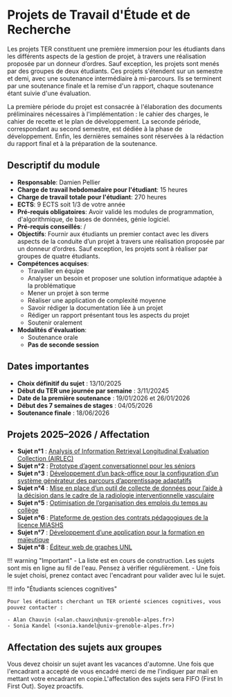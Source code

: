 # Projets de Travail d'Étude et de Recherche

Les projets TER constituent une première immersion pour les étudiants dans les différents aspects de la gestion de projet, à travers une réalisation proposée par un donneur d’ordres. Sauf exception, les projets sont menés par des groupes de deux étudiants. Ces projets s'étendent sur un semestre et demi, avec une soutenance intermédiaire à mi-parcours. Ils se terminent par une soutenance finale et la remise d'un rapport, chaque soutenance étant suivie d'une évaluation.

La première période du projet est consacrée à l'élaboration des documents préliminaires nécessaires à l'implémentation : le cahier des charges, le cahier de recette et le plan de développement. La seconde période, correspondant au second semestre, est dédiée à la phase de développement. Enfin, les dernières semaines sont réservées à la rédaction du rapport final et à la préparation de la soutenance.

## Descriptif du module

- **Responsable**: Damien Pellier
- **Charge de travail hebdomadaire pour l'étudiant**: 15 heures
- **Charge de travail totale pour l'étudiant**: 270 heures
- **ECTS**: 9 ECTS soit 1/3 de votre année
- **Pré-requis obligatoires**: Avoir validé les modules de programmation, d'algorithmique, de bases de données, génie logiciel.
- **Pré-requis conseillés**: /
- **Objectifs**: Fournir aux étudiants un premier contact avec les divers aspects de la conduite d’un projet à travers une réalisation proposée par un donneur d’ordres. Sauf exception, les projets sont à réaliser par groupes de quatre étudiants.
- **Compétences acquises**:
    - Travailler en équipe
    - Analyser un besoin et proposer une solution informatique adaptée à la problématique
    - Mener un projet à son terme
    - Réaliser une application de complexité moyenne
    - Savoir rédiger la documentation liée à un projet
    - Rédiger un rapport présentant tous les aspects du projet
    - Soutenir oralement
- **Modalités d'évaluation**:
    - Soutenance orale
    - **Pas de seconde session**

## Dates importantes

- **Choix définitif du sujet** : 13/10/2025  
- **Début du TER une journée par semaine** : 3/11/20245  
- **Date de la première soutenance** : 19/01/2026 et 26/01/2026  
- **Début des 7 semaines de stages** : 04/05/2026  
- **Soutenance finale** : 18/06/2026  

## Projets 2025–2026 / Affectation

- **Sujet n°1** : [Analysis of Information Retrieval Longitudinal Evaluation Collection (AIRLEC)](srp/sujet2401.pdf)
- **Sujet n°2** : [Prototype d’agent conversationnel pour les séniors](srp/sujet2402.pdf)  
- **Sujet n°3** : [Développement d’un back-office pour la configuration d’un système générateur des parcours d’apprentissage adaptatifs](srp/sujet2403.pdf)  
- **Sujet n°4** : [Mise en place d’un outil de collecte de données pour l’aide à la décision dans le cadre de la radiologie interventionnelle vasculaire](srp/sujet2404.pdf)  
- **Sujet n°5** : [Optimisation de l’organisation des emplois du temps au collège](srp/sujet2405.pdf)  
- **Sujet n°6** : [Plateforme de gestion des contrats pédagogiques de la licence MIASHS](srp/sujet2406.pdf)  
- **Sujet n°7** : [Développement d’une application pour la formation en maïeutique](srp/sujet0224.pdf)
- **Sujet n°8** : [Éditeur web de graphes UNL](srp/sujet2407.pdf)

!!! warning "Important"
      - La liste est en cours de construction. Les sujets sont mis en ligne au fil de l'eau. Pensez à vérifier régulièrement.
      - Une fois le sujet choisi, prenez contact avec l'encadrant pour valider avec lui le sujet.

!!! info "Étudiants sciences cognitives"

    Pour les étudiants cherchant un TER orienté sciences cognitives, vous pouvez contacter :

    - Alan Chauvin (<alan.chauvin@univ-grenoble-alpes.fr>)  
    - Sonia Kandel (<sonia.kandel@univ-grenoble-alpes.fr>)


## Affectation des sujets aux groupes

Vous devez choisir un sujet avant les vacances d'automne. Une fois que l'encadrant a accepté de vous encadré merci de me l'indiquer par mail en mettant votre encadrant en copie.L'affectation des sujets sera FIFO (First In First Out). Soyez proactifs.
